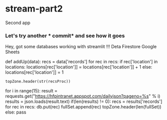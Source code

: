 # stream-part2
Second app
### Let's try another * commit* and see how it goes

Hey, got some databases working with streamlit !!!
Deta
Firestore
Google Sheets


def addUp(data):
    recs = data['records']
    for rec in recs:
        if rec['location'] in locations:
            locations[rec['location']] = locations[rec['location']] + 1
        else:
            locations[rec['location']] = 1

    topZone.header(str(recsProc))

for i in range(15):
    result = requests.get("https://hfpintranet.appspot.com/dailyjson?pageno=%s" % i)
    results = json.loads(result.text)
    if(len(results) != 0):
        recs = results['records']
        for rec in recs:
            db.put(rec)
            fullSet.append(rec)
        topZone.header(len(fullSet))    
    else:
        pass




